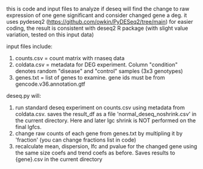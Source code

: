 this is code and input files to analyze if deseq will find the change to raw expression of one gene significant and consider changed gene a deg.
it uses pydeseq2 (https://github.com/owkin/PyDESeq2/tree/main) for easier coding, the result is consistent with deseq2 R package (with slight value variation, tested on this input data)

input files include:
1) counts.csv = count matrix with rnaseq data
2) coldata.csv = metadata for DEG experiment. Column "condition" denotes random "disease" and "control" samples (3x3 genotypes)
3) genes.txt = list of genes to examine. gene ids must be from gencode.v36.annotation.gtf

deseq.py will:
1) run standard deseq experiment on counts.csv using metadata from coldata.csv. saves the result_df as a file 'normal_deseq_noshrink.csv' in the current directory. Here and later lgc shrink is NOT performed on the final lgfcs.
2) change raw counts of each gene from genes.txt by multipling it by 'fraction' (you can change fractions list in code)
3) recalculate mean, dispersion, lfc and pvalue for the changed gene using the same size coefs and trend coefs as before. Saves results to {gene}.csv in the current directory
